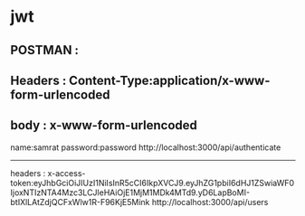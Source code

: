 # jwt

POSTMAN : 
---------------------------------
Headers : 
Content-Type:application/x-www-form-urlencoded
---------------
body : 
x-www-form-urlencoded
--------
name:samrat
password:password
http://localhost:3000/api/authenticate

---------------------------------------
headers :
x-access-token:eyJhbGciOiJIUzI1NiIsInR5cCI6IkpXVCJ9.eyJhZG1pbiI6dHJ1ZSwiaWF0IjoxNTIzNTA4Mzc3LCJleHAiOjE1MjM1MDk4MTd9.yD6LapBoMI-btIXlLAtZdjQCFxWlw1R-F96KjE5Mink
http://localhost:3000/api/users

